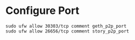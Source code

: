 # Configure Port
```
sudo ufw allow 30303/tcp comment geth_p2p_port
sudo ufw allow 26656/tcp comment story_p2p_port
```
